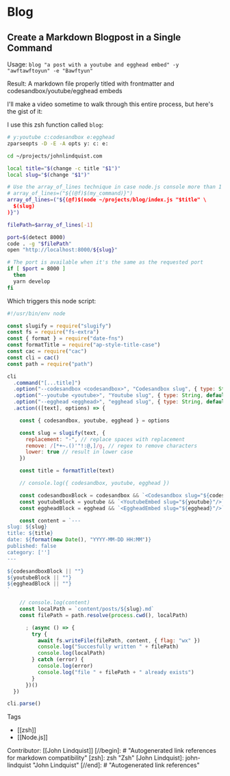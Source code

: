 # Blog

## Create a Markdown Blogpost in a Single Command

Usage: `blog "a post with a youtube and egghead embed" -y "awftawftoyun" -e "Bawftyun"`

Result: A markdown file properly titled with frontmatter and codesandbox/youtube/egghead embeds

I'll make a video sometime to walk through this entire process, but here's the gist of it:

I use this zsh function called `blog`:

```bash
# y:youtube c:codesandbox e:egghead
zparseopts -D -E -A opts y: c: e:

cd ~/projects/johnlindquist.com

local title="$(change -c title "$1")"
local slug="$(change "$1")"

# Use the array_of_lines technique in case node.js console more than 1 line of text
# array_of_lines=("${(@f)$(my_command)}")
array_of_lines=("${(@f)$(node ~/projects/blog/index.js "$title" \
  $(slug)
)}")

filePath=$array_of_lines[-1]

port=$(detect 8000)
code . -g "$filePath"
open "http://localhost:8000/${slug}"

# The port is available when it's the same as the requested port
if [ $port = 8000 ]
  then
  yarn develop
fi
```

Which triggers this node script:

```js
#!/usr/bin/env node

const slugify = require("slugify")
const fs = require("fs-extra")
const { format } = require("date-fns")
const formatTitle = require("ap-style-title-case")
const cac = require("cac")
const cli = cac()
const path = require("path")

cli
  .command("[...title]")
  .option("--codesandbox <codesandbox>", "Codesandbox slug", { type: String, default: "" })
  .option("--youtube <youtube>", "Youtube slug", { type: String, default: "" })
  .option("--egghead <egghead>", "egghead slug", { type: String, default: "" })
  .action(([text], options) => {

    const { codesandbox, youtube, egghead } = options

    const slug = slugify(text, {
      replacement: "-", // replace spaces with replacement
      remove: /[*+~.()'"!:@,]/g, // regex to remove characters
      lower: true // result in lower case
    })

    const title = formatTitle(text)

    // console.log({ codesandbox, youtube, egghead })

    const codesandboxBlock = codesandbox && `<Codesandbox slug="${codesandbox}"/>`
    const youtubeBlock = youtube && `<YoutubeEmbed slug="${youtube}"/>`
    const eggheadBlock = egghead && `<EggheadEmbed slug="${egghead}"/>`

    const content = `---
slug: ${slug}
title: ${title}
date: ${format(new Date(), "YYYY-MM-DD HH:MM")}
published: false
category: ['']
---

${codesandboxBlock || ""}
${youtubeBlock || ""}
${eggheadBlock || ""}
`

    // console.log(content)
    const localPath = `content/posts/${slug}.md`
    const filePath = path.resolve(process.cwd(), localPath)

      ; (async () => {
        try {
          await fs.writeFile(filePath, content, { flag: "wx" })
          console.log("Succesfully written " + filePath)
          console.log(localPath)
        } catch (error) {
          console.log(error)
          console.log("file " + filePath + " already exists")
        }
      })()
  })

cli.parse()

```

Tags
- [[zsh]]
- [[Node.js]]

Contributor: [[John Lindquist]]
[//begin]: # "Autogenerated link references for markdown compatibility"
[zsh]: zsh "Zsh"
[John Lindquist]: john-lindquist "John Lindquist"
[//end]: # "Autogenerated link references"